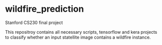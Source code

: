 # wildfire_prediction
Stanford CS230 final project

This repositroy contains all necessary scripts, tensorflow and kera projects to classify whether an input statellite image contains a wildfire instance. 
